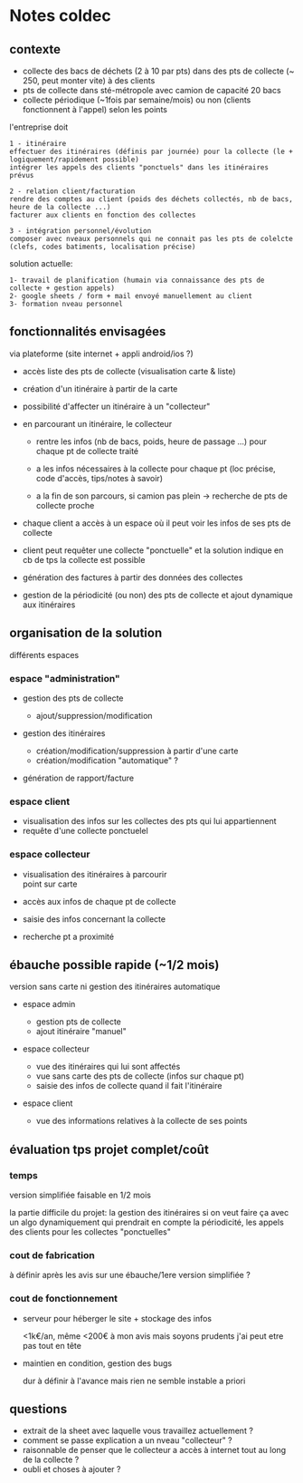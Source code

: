 # Notes coldec 

## contexte 

- collecte des bacs de déchets (2 à 10 par pts) dans des pts de collecte (~ 250, peut monter vite) à des clients  
- pts de collecte dans sté-métropole avec camion de capacité 20 bacs     
- collecte périodique (~1fois par semaine/mois) ou non (clients fonctionnent à l'appel) selon les points  

l'entreprise doit

    1 - itinéraire
    effectuer des itinéraires (définis par journée) pour la collecte (le + logiquement/rapidement possible)
    intégrer les appels des clients "ponctuels" dans les itinéraires prévus

    2 - relation client/facturation
    rendre des comptes au client (poids des déchets collectés, nb de bacs, heure de la collecte ...)
    facturer aux clients en fonction des collectes

    3 - intégration personnel/évolution
    composer avec nveaux personnels qui ne connait pas les pts de colelcte (clefs, codes batiments, localisation précise)

solution actuelle:

    1- travail de planification (humain via connaissance des pts de collecte + gestion appels)
    2- google sheets / form + mail envoyé manuellement au client
    3- formation nveau personnel

## fonctionnalités envisagées

via plateforme (site internet + appli android/ios ?)

- accès liste des pts de collecte (visualisation carte & liste)

- création d'un itinéraire à partir de la carte

- possibilité d'affecter un itinéraire à un "collecteur"

- en parcourant un itinéraire, le collecteur 

    - rentre les infos (nb de bacs, poids, heure de passage ...) pour chaque pt de collecte traité
    
    - a les infos nécessaires à la collecte pour chaque pt (loc précise, code d'accès, tips/notes à savoir)

    - a la fin de son parcours, si camion pas plein
        -> recherche de pts de collecte proche

- chaque client a accès à un espace où il peut voir les infos de ses pts de collecte 

- client peut requêter une collecte "ponctuelle" et la solution indique en cb de tps la collecte est possible

- génération des factures à partir des données des collectes

- gestion de la périodicité (ou non) des pts de collecte et ajout dynamique aux itinéraires

## organisation de la solution

différents espaces

### espace "administration"

- gestion des pts de collecte
    - ajout/suppression/modification

- gestion des itinéraires
    -  création/modification/suppression à partir d'une carte
    - création/modification "automatique" ? 

- génération de rapport/facture

### espace client

- visualisation des infos sur les collectes des pts qui lui appartiennent
- requête d'une collecte ponctuelel

### espace collecteur
    
- visualisation des itinéraires à parcourir  
        point sur carte

- accès aux infos de chaque pt de collecte
- saisie des infos concernant la collecte
- recherche pt a proximité
    

## ébauche possible rapide (~1/2 mois)

version sans carte ni gestion des itinéraires automatique

- espace admin 

    - gestion pts de collecte
    - ajout itinéraire "manuel" 

- espace collecteur 

    - vue des itinéraires qui lui sont affectés
    - vue sans carte des pts de collecte (infos sur chaque pt)
    - saisie des infos de collecte quand il fait l'itinéraire

- espace client

    - vue des informations relatives à la collecte de ses points

## évaluation tps projet complet/coût 

### temps 

version simplifiée faisable en 1/2 mois

la partie difficile du projet: la gestion des itinéraires si on veut faire ça avec un algo dynamiquement qui prendrait en compte la périodicité, les appels des clients pour les collectes "ponctuelles"


### cout de fabrication

à définir après les avis sur une ébauche/1ere version simplifiée ? 

### cout de fonctionnement  

- serveur pour héberger le site + stockage des infos 
     
    <1k€/an, même <200€ à mon avis mais soyons prudents j'ai peut etre pas tout en tête

- maintien en condition, gestion des bugs

    dur à définir à l'avance mais rien ne semble instable a priori
 

## questions 
    
- extrait de la sheet avec laquelle vous travaillez actuellement ? 
- comment se passe explication a un nveau "collecteur" ? 
- raisonnable de penser que le collecteur a accès à internet tout au long de la collecte ? 
- oubli et choses à ajouter ? 
